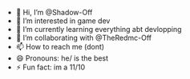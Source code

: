 - 👋 Hi, I’m @Shadow-Off
- 👀 I’m interested in game dev
- 🌱 I’m currently learning everything abt devlopping
- 💞️ I’m collaborating with @TheRedmc-Off
- 📫 How to reach me (dont)
- 😄 Pronouns: he/ is the best
- ⚡ Fun fact: im a 11/10

<!---
Shadow-Off/Shadow-Off is a ✨ special ✨ repository because its `README.md` (this file) appears on your GitHub profile.
You can click the Preview link to take a look at your changes.
--->
